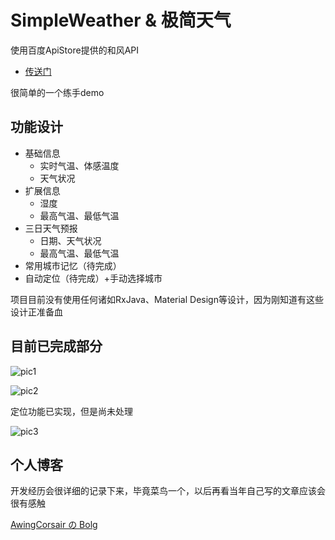 # SimpleWeather & 极简天气

使用百度ApiStore提供的和风API
*   [传送门](http://apistore.baidu.com/apiworks/servicedetail/478.html/)

很简单的一个练手demo

## 功能设计

*   基础信息
    *   实时气温、体感温度
    *   天气状况
*   扩展信息
    *   湿度
    *   最高气温、最低气温
*   三日天气预报
    *   日期、天气状况
    *   最高气温、最低气温
*   常用城市记忆（待完成）
*   自动定位（待完成）+手动选择城市

项目目前没有使用任何诸如RxJava、Material Design等设计，因为刚知道有这些设计正准备血

## 目前已完成部分

![pic1](http://v2.freep.cn/3tb_160404170355g64d512293.jpg)

![pic2](http://v2.freep.cn/3tb_1604041703554p21512293.jpg)

定位功能已实现，但是尚未处理

![pic3](http://v2.freep.cn/3tb_160407220637rml4512293.jpg)

## 个人博客

开发经历会很详细的记录下来，毕竟菜鸟一个，以后再看当年自己写的文章应该会很有感触

[AwingCorsair の Bolg](awingcorsair.github.io/)

